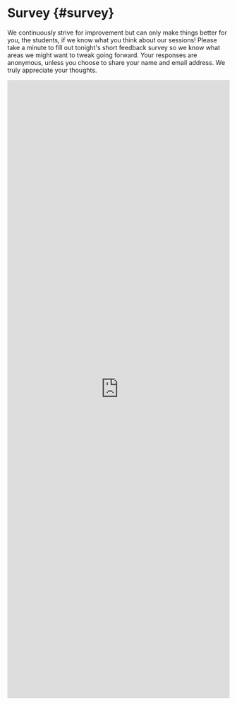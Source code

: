 # Survey {#survey}

We continuously strive for improvement but can only make things better for you, the students, if we know what you think about our sessions! Please take a minute to fill out tonight's short feedback survey so we know what areas we might want to tweak going forward. Your responses are anonymous, unless you choose to share your name and email address. We truly appreciate your thoughts.

<iframe src="https://bit.ly/CnCNovQuiz" width="100%" style="height: 100em; border-width:0px; border-style:none;">
